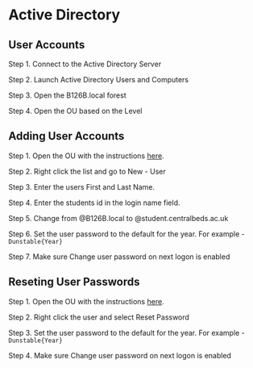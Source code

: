 # Active Directory

## User Accounts

Step 1. Connect to the Active Directory Server

Step 2. Launch Active Directory Users and Computers

Step 3. Open the B126B.local forest

Step 4. Open the OU based on the Level

## Adding User Accounts

Step 1. Open the OU with the instructions [here](#user-accounts).

Step 2. Right click the list and go to New - User

Step 3. Enter the users First and Last Name.

Step 4. Enter the students id in the login name field.

Step 5. Change from @B126B.local to @student.centralbeds.ac.uk

Step 6. Set the user password to the default for the year. For example - ```Dunstable{Year}```

Step 7. Make sure Change user password on next logon is enabled


## Reseting User Passwords

Step 1. Open the OU with the instructions [here](#user-accounts).

Step 2. Right click the user and select Reset Password

Step 3. Set the user password to the default for the year. For example - ```Dunstable{Year}```

Step 4. Make sure Change user password on next logon is enabled


